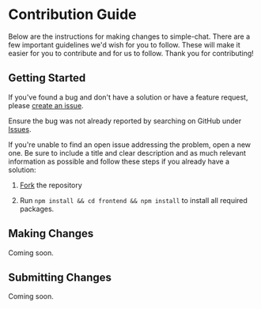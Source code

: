 
# Contribution Guide
Below are the instructions for making changes to simple-chat. There are a few important guidelines we'd wish for you to follow.
These will make it easier for you to contribute and for us to follow. Thank you for contributing!

## Getting Started
If you've found a bug and don't have a solution or have a feature request, please [create an issue](https://github.com/mbrandau/simple-chat/issues/new).

Ensure the bug was not already reported by searching on GitHub under [Issues](https://github.com/mbrandau/simple-chat/issues).

If you're unable to find an open issue addressing the problem, open a new one. Be sure to include a title and clear description and as much relevant information as possible and follow these steps if you already have a solution:

1. [Fork](https://github.com/mbrandau/simple-chat/fork) the repository

2. Run `npm install && cd frontend && npm install` to install all required packages.

## Making Changes
Coming soon.

## Submitting Changes
Coming soon.
